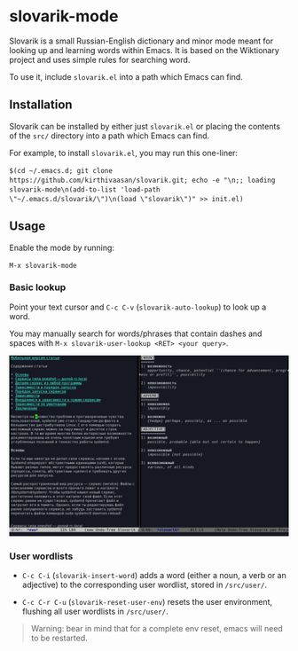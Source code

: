 # slovarik-mode
Slovarik is a small Russian-English dictionary and minor mode meant for looking up and learning words within Emacs.
It is based on the Wiktionary project and uses simple rules for searching word.

To use it, include `slovarik.el` into a path which Emacs can find.

## Installation

Slovarik can be installed by either just `slovarik.el` or placing the contents of the `src/` directory into a path which Emacs can find.

For example, to install `slovarik.el`, you may run this one-liner:

`$(cd ~/.emacs.d; git clone https://github.com/kirthivaasan/slovarik.git; echo -e "\n;; loading slovarik-mode\n(add-to-list 'load-path \"~/.emacs.d/slovarik/\")\n(load \"slovarik\")" >> init.el)`

## Usage

Enable the mode by running:

`M-x slovarik-mode`

### Basic lookup

Point your text cursor and `C-c C-v` (`slovarik-auto-lookup`) to look up a word.

You may manually search for words/phrases that contain dashes and spaces with `M-x slovarik-user-lookup <RET> <your query>`.

![](demo.gif)

### User wordlists

* `C-c C-i` (`slovarik-insert-word`) adds a word (either a noun, a verb or an adjective) to the corresponding user wordlist, stored in `/src/user/`.

* `C-c C-r C-u` (`slovarik-reset-user-env`)  resets the user environment, flushing all user wordlists in `/src/user/`. 

> Warning: bear in mind that for a complete env reset, emacs will need to be restarted.
